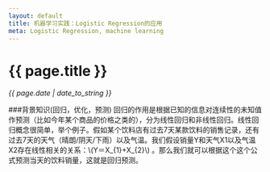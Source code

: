 ```yaml
---
layout: default
title: 机器学习实践：Logistic Regression的应用
meta: Logistic Regression, machine learning
---
```

# {{ page.title }}
*{{ page.date | date_to_string }}*   

###背景知识(回归，优化，预测)
回归的作用是根据已知的信息对连续性的未知值作预测（比如今年某个商品的价格之类的），分为线性回归和非线性回归。线性回归概念很简单，举个例子。假如某个饮料店有过去7天某款饮料的销售记录，还有过去7天的天气（晴朗/阴天/下雨）以及气温。我们假设销量Y和天气X1以及气温X2存在线性相关的关系：\\(Y＝X\_{1}+X\_{2}\\)  。那么我们就可以根据这个这个公式预测当天的饮料销量，这就是回归预测。 


